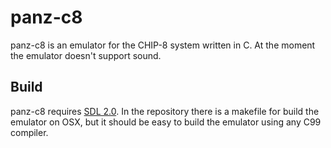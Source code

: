 # panz-c8

panz-c8 is an emulator for the CHIP-8 system written in C. At the moment the emulator doesn't support sound.

## Build

panz-c8 requires [SDL 2.0](http://www.libsdl.org). In the repository there is a makefile for build the emulator on OSX, but it should be easy to build the emulator using any C99 compiler.
